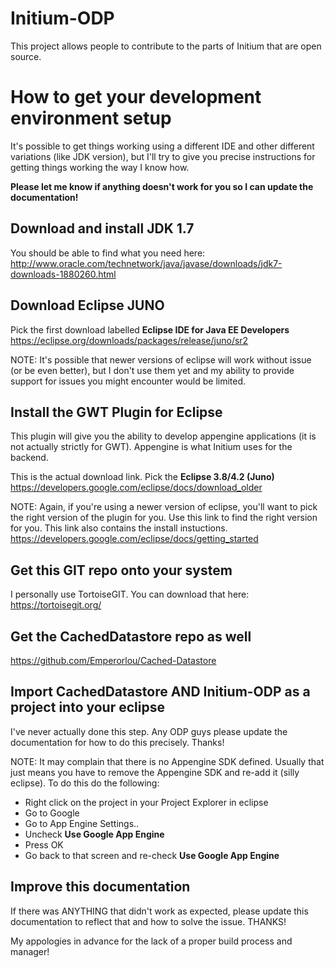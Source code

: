 # Initium-ODP
This project allows people to contribute to the parts of Initium that are open source.               

# How to get your development environment setup
It's possible to get things working using a different IDE and other different variations (like JDK version), but I'll try to give you precise instructions for getting things working the way I know how.  

**Please let me know if anything doesn't work for you so I can update the documentation!**

## Download and install JDK 1.7
You should be able to find what you need here:
http://www.oracle.com/technetwork/java/javase/downloads/jdk7-downloads-1880260.html

## Download Eclipse JUNO
Pick the first download labelled **Eclipse IDE for Java EE Developers**
https://eclipse.org/downloads/packages/release/juno/sr2

NOTE: It's possible that newer versions of eclipse will work without issue (or be even better), but I don't use them yet and my ability to provide support for issues you might encounter would be limited.

## Install the GWT Plugin for Eclipse
This plugin will give you the ability to develop appengine applications (it is not actually strictly for GWT). Appengine is what Initium uses for the backend.

This is the actual download link. Pick the **Eclipse 3.8/4.2 (Juno)**
https://developers.google.com/eclipse/docs/download_older

NOTE: Again, if you're using a newer version of eclipse, you'll want to pick the right version of the plugin for you.
Use this link to find the right version for you. 
This link also contains the install instuctions.
https://developers.google.com/eclipse/docs/getting_started

## Get this GIT repo onto your system
I personally use TortoiseGIT. You can download that here: 
https://tortoisegit.org/

## Get the CachedDatastore repo as well
https://github.com/Emperorlou/Cached-Datastore

## Import CachedDatastore AND Initium-ODP as a project into your eclipse
I've never actually done this step. Any ODP guys please update the documentation for how to do this precisely. Thanks!

NOTE: It may complain that there is no Appengine SDK defined. Usually that just means you have to remove the Appengine SDK and re-add it (silly eclipse). To do this do the following:
 - Right click on the project in your Project Explorer in eclipse
 - Go to Google
 - Go to App Engine Settings..
 - Uncheck **Use Google App Engine**
 - Press OK
 - Go back to that screen and re-check **Use Google App Engine**

## Improve this documentation
If there was ANYTHING that didn't work as expected, please update this documentation to reflect that and how to solve the issue. THANKS!


My appologies in advance for the lack of a proper build process and manager!


